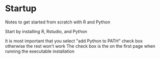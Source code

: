 # Startup
Notes to get started from scratch with R and Python


Start by installing R, Rstudio, and Python

It is most important that you select "add Python to PATH" check box otherwise the rest won't work
The check box is the on the first page when running the executable installation
